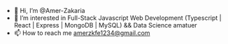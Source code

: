 - 👋 Hi, I’m @Amer-Zakaria
- 👀 I’m interested in Full-Stack Javascript Web Development (Typescript | React | Express | MongoDB | MySQL) && Data Science amatuer
- 📫 How to reach me amerzkfe1234@gmail.com
